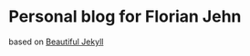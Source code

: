 # Personal blog for Florian Jehn

based on [Beautiful Jekyll](https://github.com/daattali/beautiful-jekyll)

